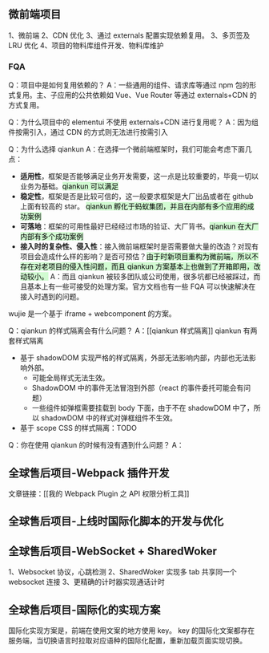 

## 微前端项目

1、微前端
2、CDN 优化
3、通过 externals 配置实现依赖复用。
3、多页签及 LRU 优化
4、项目的物料库组件开发、物料库维护

### FQA

Q：项目中是如何复用依赖的？
A：一些通用的组件、请求库等通过 npm 包的形式复用。主、子应用的公共依赖如 Vue、Vue Router 等通过 externals+CDN 的方式复用。

Q：为什么项目中的 elementui 不使用 externals+CDN 进行复用呢？
A：因为组件按需引入，通过 CDN 的方式则无法进行按需引入

Q：为什么选择 qiankun
A：在选择一个微前端框架时，我们可能会考虑下面几点：
- **适用性**，框架是否能够满足业务开发需要，这一点是比较重要的，毕竟一切以业务为基础。<mark style="background: #BBFABBA6;">qiankun 可以满足</mark>
- **稳定性**，框架是否是比较可信的，这一般要求框架是大厂出品或者在 github 上面有较高的 star。 <mark style="background: #BBFABBA6;">qiankun 孵化于蚂蚁集团，并且在内部有多个应用的成功案例</mark>
- **可落地**：框架的可用性最好已经经过市场的验证、大厂背书。<mark style="background: #BBFABBA6;">qiankun 在大厂内部有多个成功案例</mark>
- **接入时的复杂性、侵入性**：接入微前端框架时是否需要做大量的改造？对现有项目会造成什么样的影响？是否可预估？<mark style="background: #BBFABBA6;">由于时新项目重构为微前端，所以不存在对老项目的侵入性问题，而且 qiankun 方案基本上也做到了开箱即用，改动较小。</mark>
A：而且 qiankun 被较多团队或公司使用，很多坑都已经被踩过，而且基本上有一些可接受的处理方案。官方文档也有一些 FQA 可以快速解决在接入时遇到的问题。

wujie 是一个基于 iframe + webcomponent 的方案。

Q：qiankun 的样式隔离会有什么问题？
A：[[qiankun 样式隔离]] qiankun 有两套样式隔离
- 基于 shadowDOM 实现严格的样式隔离，外部无法影响内部，内部也无法影响外部。
	- 可能全局样式无法生效。
	- ShadowDOM 中的事件无法冒泡到外部（react 的事件委托可能会有问题）
	- 一些组件如弹框需要挂载到 body 下面，由于不在 shadowDOM 中了，所以 shadowDOM 中的样式对弹框组件不生效。
- 基于 scope CSS 的样式隔离：TODO

Q：你在使用 qiankun 的时候有没有遇到什么问题？
A：

## 全球售后项目-Webpack 插件开发

文章链接：[[我的 Webpack Plugin 之 API 权限分析工具]]

## 全球售后项目-上线时国际化脚本的开发与优化

## 全球售后项目-WebSocket + SharedWoker

1、Websocket 协议，心跳检测
2、SharedWoker 实现多 tab 共享同一个 websocket 连接
3、更精确的计时器实现通话计时

## 全球售后项目-国际化的实现方案

国际化实现方案是，前端在使用文案的地方使用 key。
key 的国际化文案都存在服务端，当切换语言时拉取对应语种的国际化配置，重新加载页面实现切换。